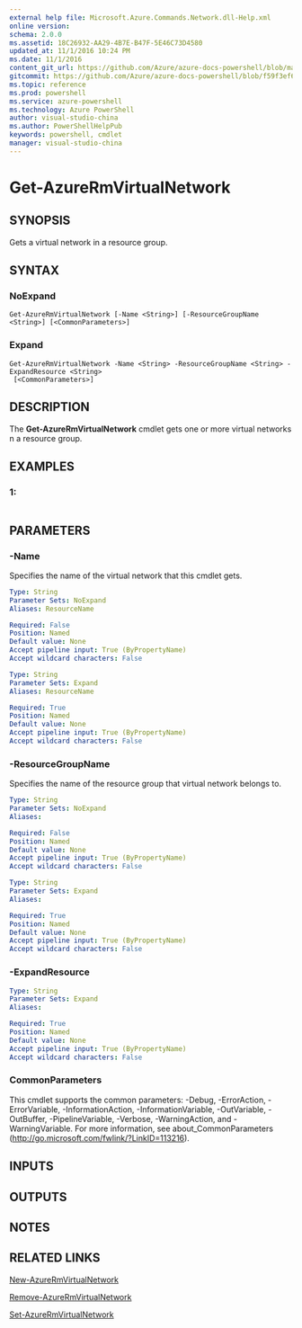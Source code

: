 ```yaml
---
external help file: Microsoft.Azure.Commands.Network.dll-Help.xml
online version: 
schema: 2.0.0
ms.assetid: 18C26932-AA29-4B7E-B47F-5E46C73D4580
updated_at: 11/1/2016 10:24 PM
ms.date: 11/1/2016
content_git_url: https://github.com/Azure/azure-docs-powershell/blob/master/azureps-cmdlets-docs/ResourceManager/AzureRM.Network/v3.0.0/Get-AzureRmVirtualNetwork.md
gitcommit: https://github.com/Azure/azure-docs-powershell/blob/f59f3ef60bc592383812213e69fd77ba950759ed/azureps-cmdlets-docs/ResourceManager/AzureRM.Network/v3.0.0/Get-AzureRmVirtualNetwork.md
ms.topic: reference
ms.prod: powershell
ms.service: azure-powershell
ms.technology: Azure PowerShell
author: visual-studio-china
ms.author: PowerShellHelpPub
keywords: powershell, cmdlet
manager: visual-studio-china
---
```


# Get-AzureRmVirtualNetwork

## SYNOPSIS
Gets a virtual network in a resource group.

## SYNTAX

### NoExpand
```
Get-AzureRmVirtualNetwork [-Name <String>] [-ResourceGroupName <String>] [<CommonParameters>]
```

### Expand
```
Get-AzureRmVirtualNetwork -Name <String> -ResourceGroupName <String> -ExpandResource <String>
 [<CommonParameters>]
```

## DESCRIPTION
The **Get-AzureRmVirtualNetwork** cmdlet gets one or more virtual networks n a resource group.

## EXAMPLES

### 1:
```

```

## PARAMETERS

### -Name
Specifies the name of the virtual network that this cmdlet gets.

```yaml
Type: String
Parameter Sets: NoExpand
Aliases: ResourceName

Required: False
Position: Named
Default value: None
Accept pipeline input: True (ByPropertyName)
Accept wildcard characters: False
```

```yaml
Type: String
Parameter Sets: Expand
Aliases: ResourceName

Required: True
Position: Named
Default value: None
Accept pipeline input: True (ByPropertyName)
Accept wildcard characters: False
```

### -ResourceGroupName
Specifies the name of the resource group that virtual network belongs to.

```yaml
Type: String
Parameter Sets: NoExpand
Aliases: 

Required: False
Position: Named
Default value: None
Accept pipeline input: True (ByPropertyName)
Accept wildcard characters: False
```

```yaml
Type: String
Parameter Sets: Expand
Aliases: 

Required: True
Position: Named
Default value: None
Accept pipeline input: True (ByPropertyName)
Accept wildcard characters: False
```

### -ExpandResource

```yaml
Type: String
Parameter Sets: Expand
Aliases: 

Required: True
Position: Named
Default value: None
Accept pipeline input: True (ByPropertyName)
Accept wildcard characters: False
```

### CommonParameters
This cmdlet supports the common parameters: -Debug, -ErrorAction, -ErrorVariable, -InformationAction, -InformationVariable, -OutVariable, -OutBuffer, -PipelineVariable, -Verbose, -WarningAction, and -WarningVariable. For more information, see about_CommonParameters (http://go.microsoft.com/fwlink/?LinkID=113216).

## INPUTS

## OUTPUTS

## NOTES

## RELATED LINKS

[New-AzureRmVirtualNetwork](xref:ResourceManager/AzureRM.Network/v3.0.0/New-AzureRmVirtualNetwork.md)

[Remove-AzureRmVirtualNetwork](xref:ResourceManager/AzureRM.Network/v3.0.0/Remove-AzureRmVirtualNetwork.md)

[Set-AzureRmVirtualNetwork](xref:ResourceManager/AzureRM.Network/v3.0.0/Set-AzureRmVirtualNetwork.md)



